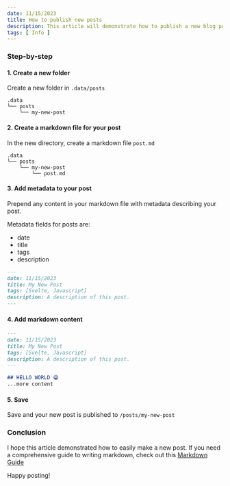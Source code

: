 ```yaml
---
date: 11/15/2023
title: How to publish new posts
description: This article will demonstrate how to publish a new blog post.
tags: [ Info ]
---
```


### Step-by-step

#### 1. Create a new folder
Create a new folder in ```.data/posts```

```text
.data
└── posts
    └── my-new-post
```

#### 2. Create a markdown file for your post
In the new directory, create a markdown file ```post.md```

```text
.data
└── posts
    └── my-new-post
        └── post.md
```

#### 3. Add metadata to your post
Prepend any content in your markdown file with metadata describing your post.

Metadata fields for posts are:
* date
* title
* tags
* description

```markdown
---
date: 11/15/2023
title: My New Post
tags: [Svelte, Javascript]
description: A description of this post.
---
```

#### 4. Add markdown content
```markdown
---
date: 11/15/2023
title: My New Post
tags: [Svelte, Javascript]
description: A description of this post.
---

## HELLO WORLD 😁
...more content
```

#### 5. Save
Save and your new post is published to ```/posts/my-new-post```

### Conclusion
I hope this article demonstrated how to easily make a new post. If you need a comprehensive guide to writing markdown, check out this [Markdown Guide](/posts/markdown-guide)

Happy posting!